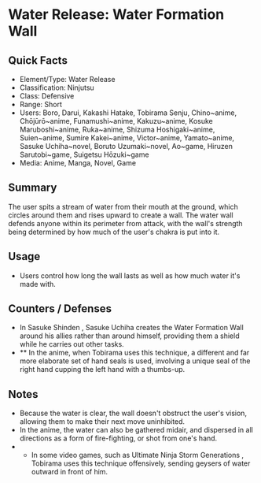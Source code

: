 # Water Release: Water Formation Wall

## Quick Facts
- Element/Type: Water Release
- Classification: Ninjutsu
- Class: Defensive
- Range: Short
- Users: Boro, Darui, Kakashi Hatake, Tobirama Senju, Chino~anime, Chōjūrō~anime, Funamushi~anime, Kakuzu~anime, Kosuke Maruboshi~anime, Ruka~anime, Shizuma Hoshigaki~anime, Suien~anime, Sumire Kakei~anime, Victor~anime, Yamato~anime, Sasuke Uchiha~novel, Boruto Uzumaki~novel, Ao~game, Hiruzen Sarutobi~game, Suigetsu Hōzuki~game
- Media: Anime, Manga, Novel, Game

## Summary
The user spits a stream of water from their mouth at the ground, which circles around them and rises upward to create a wall. The water wall defends anyone within its perimeter from attack, with the wall's strength being determined by how much of the user's chakra is put into it.

## Usage
- Users control how long the wall lasts as well as how much water it's made with.

## Counters / Defenses
- In Sasuke Shinden , Sasuke Uchiha creates the Water Formation Wall around his allies rather than around himself, providing them a shield while he carries out other tasks.
- ** In the anime, when Tobirama uses this technique, a different and far more elaborate set of hand seals is used, involving a unique seal of the right hand cupping the left hand with a thumbs-up.

## Notes
- Because the water is clear, the wall doesn't obstruct the user's vision, allowing them to make their next move uninhibited.
- In the anime, the water can also be gathered midair, and dispersed in all directions as a form of fire-fighting, or shot from one's hand.
- * In some video games, such as Ultimate Ninja Storm Generations , Tobirama uses this technique offensively, sending geysers of water outward in front of him.
